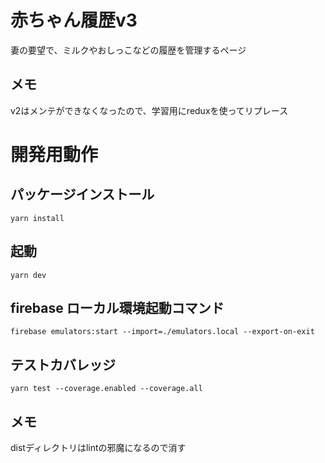 # 赤ちゃん履歴v3

妻の要望で、ミルクやおしっこなどの履歴を管理するページ

## メモ

v2はメンテができなくなったので、学習用にreduxを使ってリプレース

# 開発用動作

## パッケージインストール

```
yarn install
```

## 起動

```
yarn dev
```

## firebase ローカル環境起動コマンド

```
firebase emulators:start --import=./emulators.local --export-on-exit
```

## テストカバレッジ

```
yarn test --coverage.enabled --coverage.all
```

## メモ

distディレクトリはlintの邪魔になるので消す
